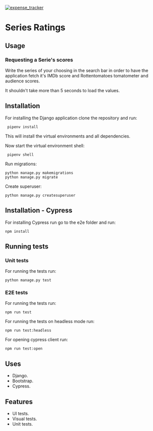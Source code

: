 [![expense_tracker](https://img.shields.io/endpoint?url=https://dashboard.cypress.io/badge/detailed/72wyad&style=plastic&logo=cypress)](https://dashboard.cypress.io/projects/72wyad/runs)

# Series Ratings



## Usage   

### Requesting a Serie's scores
Write the series of your choosing in the search bar in order to have the application fetch it's IMDb score and Rottentomatoes tomatometer and audience scores.

It shouldn't take more than 5 seconds to load the values.

## Installation
   For installing the Django application clone the repository and run:

     pipenv install

   This will install the virtual environments and all dependencies.
   
   Now start the virtual environment shell:
    
     pipenv shell

   Run migrations: 
	
    python manage.py makemigrations
    python manage.py migrate

   Create superuser:

    python manage.py createsuperuser

## Installation - Cypress
For installing Cypress run go to the e2e folder and run:

    npm install


## Running tests


### Unit tests
For running the tests run:

    python manage.py test

### E2E tests
For running the tests run:

    npm run test
For running the tests on headless mode run:

    npm run test:headless
For opening cypress client run:

    npm run test:open

## Uses
 - Django.
 - Bootstrap.
 - Cypress.


## Features
- UI tests.
- Visual tests.
- Unit tests.
